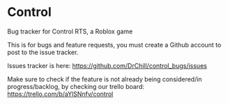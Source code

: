 Control
============

Bug tracker for Control RTS, a Roblox game

This is for bugs and feature requests, you must create a Github account to post to the issue tracker.

Issues tracker is here: https://github.com/DrChill/control_bugs/issues

Make sure to check if the feature is not already being considered/in progress/backlog, by checking our trello board: https://trello.com/b/aYlSNnfv/control
